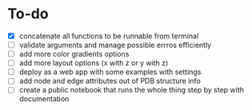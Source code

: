 # To-do

- [x] concatenate all functions to be runnable from terminal
- [ ] validate arguments and manage possible errros efficiently
- [ ] add more color gradients options
- [ ] add more layout options (x with z or y with z)
- [ ] deploy as a web app with some examples with settings
- [ ] add node and edge attributes out of PDB structure info
- [ ] create a public notebook that runs the whole thing step by step with documentation